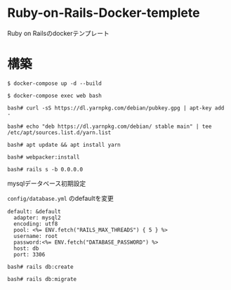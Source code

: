 # Ruby-on-Rails-Docker-templete

Ruby on Railsのdockerテンプレート

# 構築

```
$ docker-compose up -d --build

$ docker-compose exec web bash

bash# curl -sS https://dl.yarnpkg.com/debian/pubkey.gpg | apt-key add -

bash# echo "deb https://dl.yarnpkg.com/debian/ stable main" | tee /etc/apt/sources.list.d/yarn.list

bash# apt update && apt install yarn

bash# webpacker:install

bash# rails s -b 0.0.0.0
```

mysqlデータベース初期設定

`config/database.yml` のdefaultを変更
```
default: &default
  adapter: mysql2
  encoding: utf8
  pool: <%= ENV.fetch("RAILS_MAX_THREADS") { 5 } %>
  username: root
  password:<%= ENV.fetch("DATABASE_PASSWORD") %>
  host: db
  port: 3306
```

```
bash# rails db:create
```

```
bash# rails db:migrate
```